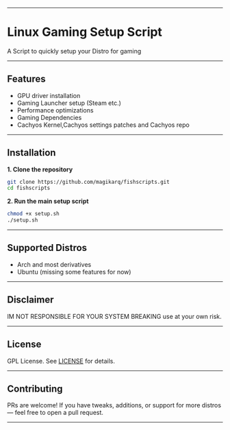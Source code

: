 
---

# Linux Gaming Setup Script

 A Script to quickly setup your Distro for gaming

---

## Features

* GPU driver installation
* Gaming Launcher setup (Steam etc.)
* Performance optimizations
* Gaming Dependencies
* Cachyos Kernel,Cachyos settings patches and Cachyos repo

---

## Installation

**1. Clone the repository**

```bash
git clone https://github.com/magikarq/fishscripts.git
cd fishscripts
```

**2. Run the main setup script**

```bash
chmod +x setup.sh
./setup.sh
```

---

## Supported Distros

* Arch and most derivatives
* Ubuntu (missing some features for now)

---

## Disclaimer

IM NOT RESPONSIBLE FOR YOUR SYSTEM BREAKING use at your own risk.

---

## License

GPL License. See [LICENSE](./LICENSE) for details.

---

## Contributing

PRs are welcome! If you have tweaks, additions, or support for more distros — feel free to open a pull request.

---

